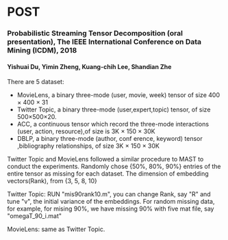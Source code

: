 # POST
### Probabilistic Streaming Tensor Decomposition (oral presentation), The IEEE International Conference on Data Mining (ICDM), 2018
#### Yishuai Du, Yimin Zheng, Kuang-chih Lee, Shandian Zhe



There are 5 dataset:


* MovieLens, a binary three-mode (user, movie, week) tensor of size 400 × 400 × 31
* Twitter Topic, a binary three-mode (user,expert,topic) tensor, of size 500×500×20. 
* ACC, a continuous tensor which record the three-mode interactions (user, action, resource),of size is 3K × 150 × 30K
* DBLP, a binary three-mode (author, conf erence, keyword) tensor ,bibliography relationships, of size 3K × 150 × 30K


Twitter Topic and MovieLens followed a similar procedure to MAST to conduct the experiments. 
Randomly chose {50%, 80%, 90%} entries of the entire tensor as missing for each dataset.
The dimension of embedding vectors(Rank), from {3, 5, 8, 10}


Twitter Topic: RUN "mis90rank10.m", you can change Rank, say "R" and tune "v", the initial variance of the embeddings.
For random missing data, for example, for mising 90%, we have missing 90% with five mat file, say "omegaT_90_i.mat"

MovieLens: same as Twitter Topic.



